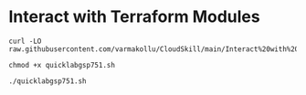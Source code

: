 # Interact with Terraform Modules


```
curl -LO raw.githubusercontent.com/varmakollu/CloudSkill/main/Interact%20with%20Terraform%20Modules/quicklabgsp751.sh

chmod +x quicklabgsp751.sh

./quicklabgsp751.sh

```
